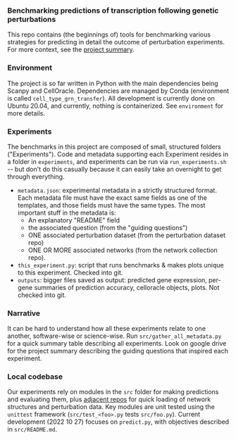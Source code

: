 ### Benchmarking predictions of transcription following genetic perturbations

This repo contains (the beginnings of) tools for benchmarking various strategies for predicting in detail the outcome of perturbation experiments. For more context, see the [project summary](https://docs.google.com/document/d/1vvZi5c0nU3VTvKiWpEka8AtDORxJ3Ymv0ZzoFQwoDoI/edit).

### Environment

The project is so far written in Python with the main dependencies being Scanpy and CellOracle. Dependencies are managed by Conda (environment is called `cell_type_grn_transfer`). All development is currently done on Ubuntu 20.04, and currently, nothing is containerized. See `environment` for more details.

### Experiments

The benchmarks in this project are composed of small, structured folders ("Experiments"). Code and metadata supporting each Experiment resides in a folder in `experiments`, and experiments can be run via `run_experiments.sh` -- but don't do this casually because it can easily take an overnight to get through everything.

- `metadata.json`: experimental metadata in a strictly structured format. Each metadata file must have the exact same fields as one of the templates, and those fields must have the same types. The most important stuff in the metadata is:
    - An explanatory "README" field
    - the associated question (from the "guiding questions")
    - ONE associated perturbation dataset (from the perturbation dataset repo)
    - ONE OR MORE associated networks (from the network collection repo). 
- `this_experiment.py`: script that runs benchmarks & makes plots unique to this experiment. Checked into git.
- `outputs`: bigger files saved as output: predicted gene expression, per-gene summaries of prediction accuracy, celloracle objects, plots. Not checked into git.

### Narrative

It can be hard to understand how all these experiments relate to one another, software-wise or science-wise. Run `src/gather_all_metadata.py` for a quick summary table describing all experiments. Look on google drive for the project summary describing the guiding questions that inspired each experiment. 

### Local codebase

Our experiments rely on modules in the `src` folder for making predictions and evaluating them, plus [adjacent repos](https://github.com/ekernf01/perturbation_writing) for quick loading of network structures and perturbation data. Key modules are unit tested using the `unittest` framework (`src/test_<foo>.py` tests `src/foo.py`). Current development (2022 10 27) focuses on `predict.py`, with objectives described in `src/README.md`. 
